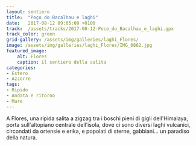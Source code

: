 ```yaml
---
layout: sentiero
title:  "Poço do Bacalhau e laghi"
date:   2017-08-12 09:05:00 +0100
track:  /assets/tracks/2017-08-12-Poco_do_Bacalhau_e_laghi.gpx
track_color: green
grid-gallery: /assets/img/galleries/laghi_Flores/
image: /assets/img/galleries/laghi_Flores/IMG_0862.jpg
featured_image:
    alt: Flores
    caption: il sentiero della salita
categories:
- Estero
- Azzorre 
tags:
- Ripido
- Andata e ritorno  
- Mare
---
```


A Flores, una ripida salita a zigzag tra i boschi pieni di gigli dell'Himalaya, porta sull'altopiano centrale dell'isola, dove ci sono diversi laghi vulcanici, circondati da ortensie e erika, e popolati di sterne, gabbiani... un paradiso della natura.